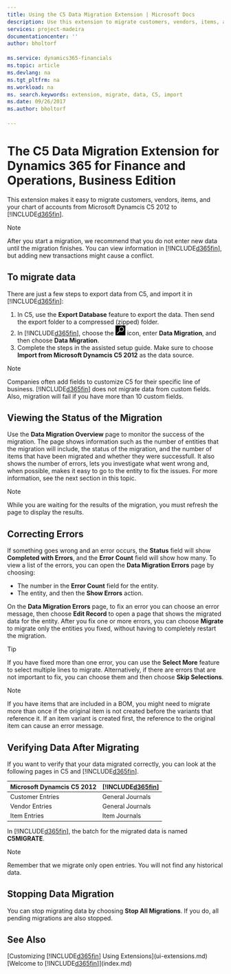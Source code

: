 ```yaml
---
title: Using the C5 Data Migration Extension | Microsoft Docs
description: Use this extension to migrate customers, vendors, items, and general ledger accounts from Microsoft Dynamics C5 2012 to Financials. 
services: project-madeira
documentationcenter: ''
author: bholtorf

ms.service: dynamics365-financials
ms.topic: article
ms.devlang: na
ms.tgt_pltfrm: na
ms.workload: na
ms. search.keywords: extension, migrate, data, C5, import
ms.date: 09/26/2017
ms.author: bholtorf

---
```


# The C5 Data Migration Extension for Dynamics 365 for Finance and Operations, Business Edition
This extension makes it easy to migrate customers, vendors, items, and your chart of accounts from Microsoft Dynamcis C5 2012 to [!INCLUDE[d365fin](includes/d365fin_md.md)]. 

> [!Note] 
> After you start a migration, we recommend that you do not enter new data until the migration finishes. You can view information in [!INCLUDE[d365fin](includes/d365fin_md.md)], but adding new transactions might cause a conflict.

## To migrate data
There are just a few steps to export data from C5, and import it in [!INCLUDE[d365fin](includes/d365fin_md.md)]: 

1. In C5, use the **Export Database** feature to export the data. Then send the export folder to a compressed (zipped) folder.  
2. In [!INCLUDE[d365fin](includes/d365fin_md.md)], choose the ![Search for Page or Report](media/ui-search/search_small.png "Search for Page or Report icon") icon, enter **Data Migration**, and then choose **Data Migration**.
3. Complete the steps in the assisted setup guide. Make sure to choose **Import from Microsoft Dynamcis C5 2012** as the data source.  

> [!Note] 
> Companies often add fields to customize C5 for their specific line of business. [!INCLUDE[d365fin](includes/d365fin_md.md)] does not migrate data from custom fields. Also, migration will fail if you have more than 10 custom fields. 

## Viewing the Status of the Migration
Use the **Data Migration Overview** page to monitor the success of the migration. The page shows information such as the number of entities that the migration will include, the status of the migration, and the number of items that have been migrated and whether they were successfull. It also shows the number of errors, lets you investigate what went wrong and, when possible, makes it easy to go to the entity to fix the issues. For more information, see the next section in this topic. 

> [!Note] 
> While you are waiting for the results of the migration, you must refresh the page to display the results.

## Correcting Errors
If something goes wrong and an error occurs, the **Status** field will show **Completed with Errors**, and the **Error Count** field will show how many. To view a list of the errors, you can open the **Data Migration Errors** page by choosing:

* The number in the **Error Count** field for the entity. 
* The entity, and then the **Show Errors** action. 

On the **Data Migration Errors** page, to fix an error you can choose an error message, then choose **Edit Record** to open a page that shows the migrated data for the entity. After you fix one or more errors, you can choose **Migrate** to migrate only the entities you fixed, without having to completely restart the migration.  

> [!Tip]
> If you have fixed more than one error, you can use the **Select More** feature to select multiple lines to migrate. Alternatively, if there are errors that are not important to fix, you can choose them and then choose **Skip Selections**.

> [!Note]
> If you have items that are included in a BOM, you might need to migrate more than once if the original item is not created before the variants that reference it. If an item variant is created first, the reference to the original item can cause an error message.  

## Verifying Data After Migrating 
If you want to verify that your data migrated correctly, you can look at the following pages in C5 and [!INCLUDE[d365fin](includes/d365fin_md.md)].

|Microsoft Dynamcis C5 2012 | [!INCLUDE[d365fin](includes/d365fin_md.md)]|
|-----|-----|
|Customer Entries| General Journals|
|Vendor Entries| General Journals|
|Item Entries| Item Journals|

In [!INCLUDE[d365fin](includes/d365fin_md.md)], the batch for the migrated data is named **C5MIGRATE**. 

> [!Note]
> Remember that we migrate only open entries. You will not find any historical data.

## Stopping Data Migration
You can stop migrating data by choosing **Stop All Migrations**. If you do, all pending migrations are also stopped.

## See Also
[Customizing [!INCLUDE[d365fin](includes/d365fin_md.md)] Using Extensions](ui-extensions.md)  
[Welcome to [!INCLUDE[d365fin](includes/d365fin_md.md)]](index.md)  
